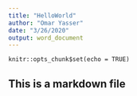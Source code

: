 ```yaml
---
title: "HelloWorld"
author: "Omar Yasser"
date: "3/26/2020"
output: word_document
---
```


```{r setup, include=FALSE}
knitr::opts_chunk$set(echo = TRUE)
```

## This is a markdown file
